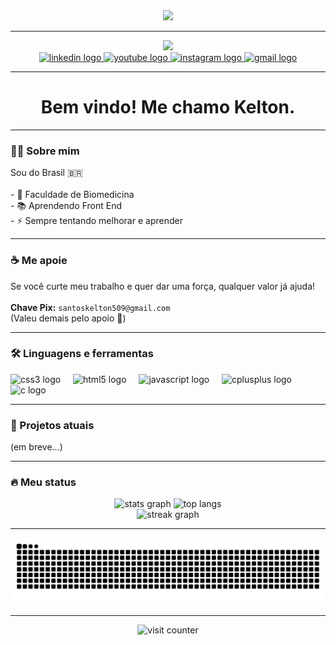 <div align="center">
  <img height="150" src="https://media.giphy.com/media/xaO6TmgQmKEQ4516sE/giphy.gif?cid=ecf05e47zf7w82i4wusse25w5nk8o51c1afg5gfhvvw7q0g1&ep=v1_gifs_search&rid=giphy.gif&ct=g" />
</div>

---

<div align="center">
  <img src="https://readme-typing-svg.demolab.com?font=Fira+Code&size=22&pause=1000&color=F7F7F7&center=true&vCenter=true&width=435&lines=Oi!+Sou+Kelton+%F0%9F%91%8B;Front-end+em+progresso...;Bora+codar!+%F0%9F%92%BB" />
</div>

<div align="center">
  <a href="https://www.linkedin.com/in/kelton-kaua" target="_blank">
    <img src="https://img.shields.io/static/v1?message=LinkedIn&logo=linkedin&label=&color=0077B5&logoColor=white&labelColor=&style=for-the-badge" height="25" alt="linkedin logo" />
  </a>
  <a href="https://www.youtube.com/@KnoriOFC?sub_confirmation=1" target="_blank">
    <img src="https://img.shields.io/static/v1?message=Youtube&logo=youtube&label=&color=FF0000&logoColor=white&labelColor=&style=for-the-badge" height="25" alt="youtube logo" />
  </a>
  <a href="https://instagram.com/kelton.ks" target="_blank">
    <img src="https://img.shields.io/static/v1?message=Instagram&logo=instagram&label=&color=E4405F&logoColor=white&labelColor=&style=for-the-badge" height="25" alt="instagram logo" />
  </a>
  <a href="mailto:keltonsantos509@gmail.com" target="_blank">
    <img src="https://img.shields.io/static/v1?message=Gmail&logo=gmail&label=&color=D14836&logoColor=white&labelColor=&style=for-the-badge" height="25" alt="gmail logo" />
  </a>
</div>

---

<h1 align="center">Bem vindo! Me chamo Kelton.</h1>

---

<h3 align="left">👨‍💻 Sobre mim</h3>

<p align="left">
  Sou do Brasil 🇧🇷<br><br>
  - 🔭 Faculdade de Biomedicina<br>
  - 📚 Aprendendo Front End<br>
  - ⚡ Sempre tentando melhorar e aprender
</p>

---

<h3 align="left">☕ Me apoie</h3>

<p align="left">
  Se você curte meu trabalho e quer dar uma força, qualquer valor já ajuda!<br><br>
  <strong>Chave Pix:</strong> <code>santoskelton509@gmail.com</code><br>
  (Valeu demais pelo apoio 🙌)
</p>

---

<h3 align="left">🛠 Linguagens e ferramentas</h3>

<div align="left">
  <img src="https://cdn.jsdelivr.net/gh/devicons/devicon/icons/css3/css3-original.svg" height="40" alt="css3 logo" />
  <img width="12" />
  <img src="https://cdn.jsdelivr.net/gh/devicons/devicon/icons/html5/html5-original.svg" height="40" alt="html5 logo" />
  <img width="12" />
  <img src="https://cdn.jsdelivr.net/gh/devicons/devicon/icons/javascript/javascript-original.svg" height="40" alt="javascript logo" />
  <img width="12" />
  <img src="https://cdn.jsdelivr.net/gh/devicons/devicon/icons/cplusplus/cplusplus-original.svg" height="40" alt="cplusplus logo" />
  <img width="12" />
  <img src="https://cdn.jsdelivr.net/gh/devicons/devicon/icons/c/c-original.svg" height="40" alt="c logo" />
</div>

---

<h3 align="left">🚧 Projetos atuais</h3>

<p align="left">
  (em breve...)
</p>

---

<h3 align="left">🔥 Meu status</h3>

<div align="center">
  <img src="https://github-readme-stats.vercel.app/api?username=KeltonPG&show_icons=true&theme=apprentice&locale=pt-br&hide_border=true" height="150" alt="stats graph" />
  <img src="https://github-readme-stats.vercel.app/api/top-langs?username=KeltonPG&layout=compact&theme=apprentice&hide_border=true" height="150" alt="top langs" />
</div>

<div align="center">
  <img src="https://streak-stats.demolab.com?user=KeltonPG&locale=pt-br&mode=daily&theme=dark&hide_border=false&border_radius=5&order=3" height="220" alt="streak graph" />
</div>

---

<picture align="center">
  <source media="(prefers-color-scheme: dark)" srcset="https://raw.githubusercontent.com/KeltonPG/KeltonPG/output/github-contribution-grid-snake-dark.svg">
  <source media="(prefers-color-scheme: light)" srcset="https://raw.githubusercontent.com/KeltonPG/KeltonPG/output/github-contribution-grid-snake-dark.svg">
  <img align="center" alt="github contribution grid snake animation" src="https://raw.githubusercontent.com/KeltonPG/KeltonPG/output/github-contribution-grid-snake.svg">
</picture>

---

<p align="center">
  <img src="https://komarev.com/ghpvc/?username=KeltonPG&label=Visualizações&color=0e75b6&style=flat" alt="visit counter"/>
</p>

